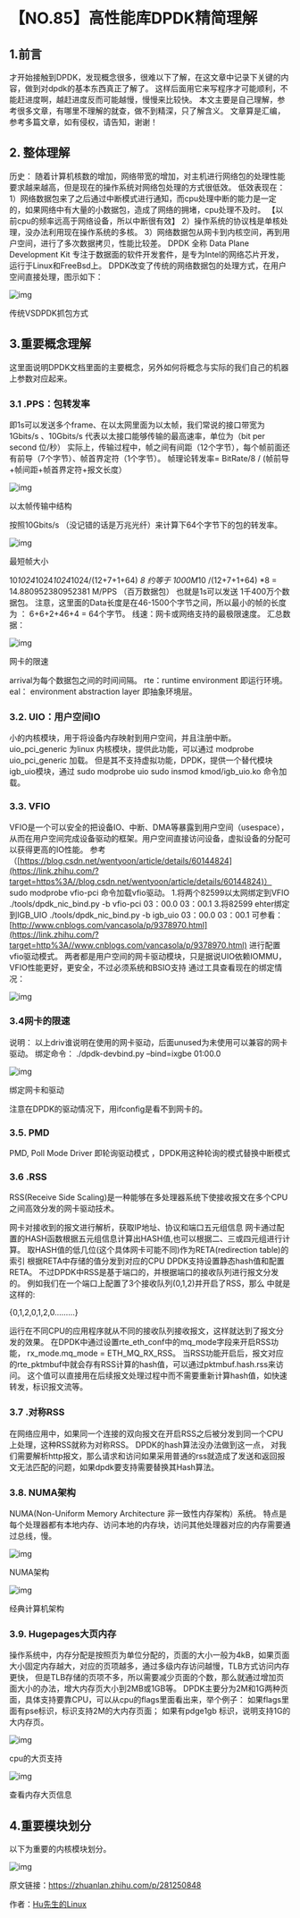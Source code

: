# 【NO.85】高性能库DPDK精简理解

## 1.前言

才开始接触到DPDK，发现概念很多，很难以下了解，在这文章中记录下关键的内容，做到对dpdk的基本东西真正了解了。
这样后面用它来写程序才可能顺利，不能赶进度啊，越赶进度反而可能越慢，慢慢来比较快。
本文主要是自己理解，参考很多文章，有哪里不理解的就查，做不到精深，只了解含义。
文章算是汇编，参考多篇文章，如有侵权，请告知，谢谢！

## 2. 整体理解

历史：
随着计算机核数的增加，网络带宽的增加，对主机进行网络包的处理性能要求越来越高，但是现在的操作系统对网络包处理的方式很低效。
低效表现在：
1）网络数据包来了之后通过中断模式进行通知，而cpu处理中断的能力是一定的，如果网络中有大量的小数据包，造成了网络的拥堵，cpu处理不及时。
【以前cpu的频率远高于网络设备，所以中断很有效】
2）操作系统的协议栈是单核处理，没办法利用现在操作系统的多核。
3）网络数据包从网卡到内核空间，再到用户空间，进行了多次数据拷贝，性能比较差。
DPDK 全称 Data Plane Development Kit 专注于数据面的软件开发套件，是专为Intel的网络芯片开发，运行于Linux和FreeBsd上。
DPDK改变了传统的网络数据包的处理方式，在用户空间直接处理，图示如下：

![img](https://pic4.zhimg.com/80/v2-457c406c6f5f666235ba0aec07e35613_720w.webp)

传统VSDPDK抓包方式

## 3.重要概念理解

这里面说明DPDK文档里面的主要概念，另外如何将概念与实际的我们自己的机器上参数对应起来。

### 3.1 .PPS：包转发率

即1s可以发送多个frame、在以太网里面为以太帧，我们常说的接口带宽为1Gbits/s 、10Gbits/s 代表以太接口能够传输的最高速率，单位为（bit per second 位/秒）
实际上，传输过程中，帧之间有间距（12个字节），每个帧前面还有前导（7个字节）、帧首界定符（1个字节）。
帧理论转发率= BitRate/8 / (帧前导+帧间距+帧首界定符+报文长度）

![img](https://pic3.zhimg.com/80/v2-102a26372bd203e0d55c9f27927d5d1a_720w.webp)

以太帧传输中结构

按照10Gbits/s （没记错的话是万兆光纤）来计算下64个字节下的包的转发率。

![img](https://pic3.zhimg.com/80/v2-89783a27999f5558ee9d4bd78554c9b2_720w.webp)

最短帧大小

10*1024*1024*1024*1024/(12+7+1+64) *8 约等于 1000M*10 /(12+7+1+64) *8 = 14.880952380952381 M/PPS （百万数据包）
也就是1s可以发送 1千400万个数据包。
注意，这里面的Data长度是在46-1500个字节之间，所以最小的帧的长度为 ： 6+6+2+46+4 = 64个字节。
线速：网卡或网络支持的最极限速度。
汇总数据：

![img](https://pic1.zhimg.com/80/v2-b59633a751fbb182d04f050d831e4504_720w.webp)

网卡的限速

arrival为每个数据包之间的时间间隔。
rte：runtime environment 即运行环境。
eal： environment abstraction layer 即抽象环境层。

### **3.2. UIO：用户空间IO**

小的内核模块，用于将设备内存映射到用户空间，并且注册中断。
uio_pci_generic 为linux 内核模块，提供此功能，可以通过 modprobe uio_pci_generic 加载。
但是其不支持虚拟功能，DPDK，提供一个替代模块 igb_uio模块，通过
sudo modprobe uio
sudo insmod kmod/igb_uio.ko
命令加载。

### **3.3. VFIO**

VFIO是一个可以安全的把设备IO、中断、DMA等暴露到用户空间（usespace），从而在用户空间完成设备驱动的框架。用户空间直接访问设备，虚拟设备的分配可以获得更高的IO性能。
参考（[https://blog.csdn.net/wentyoon/article/details/60144824](https://link.zhihu.com/?target=https%3A//blog.csdn.net/wentyoon/article/details/60144824)）
sudo modprobe vfio-pci
命令加载vfio驱动。
1.将两个82599以太网绑定到VFIO ./tools/dpdk_nic_bind.py -b vfio-pci 03：00.0 03：00.1
3.将82599 ehter绑定到IGB_UIO ./tools/dpdk_nic_bind.py -b igb_uio 03：00.0 03：00.1
可参看：[http://www.cnblogs.com/vancasola/p/9378970.html](https://link.zhihu.com/?target=http%3A//www.cnblogs.com/vancasola/p/9378970.html) 进行配置vfio驱动模式。
两者都是用户空间的网卡驱动模块，只是据说UIO依赖IOMMU，VFIO性能更好，更安全，不过必须系统和BSIO支持
通过工具查看现在的绑定情况：

![img](https://pic3.zhimg.com/80/v2-a6518a53b7d2ea0eed9a02c3f991a86a_720w.webp)

### 3.4网卡的限速

说明： 以上driv谁说明在使用的网卡驱动，后面unused为未使用可以兼容的网卡驱动。
绑定命令：
./dpdk-devbind.py –bind=ixgbe 01:00.0

![img](https://pic3.zhimg.com/80/v2-9c45e2976857201a4c376ee462476cde_720w.webp)

绑定网卡和驱动

注意在DPDK的驱动情况下，用ifconfig是看不到网卡的。

### 3.5. PMD

PMD, Poll Mode Driver 即轮询驱动模式 ，DPDK用这种轮询的模式替换中断模式

### 3.6 .RSS

RSS(Receive Side Scaling)是一种能够在多处理器系统下使接收报文在多个CPU之间高效分发的网卡驱动技术。

网卡对接收到的报文进行解析，获取IP地址、协议和端口五元组信息
网卡通过配置的HASH函数根据五元组信息计算出HASH值,也可以根据二、三或四元组进行计算。
取HASH值的低几位(这个具体网卡可能不同)作为RETA(redirection table)的索引
根据RETA中存储的值分发到对应的CPU
DPDK支持设置静态hash值和配置RETA。 不过DPDK中RSS是基于端口的，并根据端口的接收队列进行报文分发的。 例如我们在一个端口上配置了3个接收队列(0,1,2)并开启了RSS，那么 中就是这样的:

{0,1,2,0,1,2,0………}

运行在不同CPU的应用程序就从不同的接收队列接收报文，这样就达到了报文分发的效果。
在DPDK中通过设置rte_eth_conf中的mq_mode字段来开启RSS功能， rx_mode.mq_mode = ETH_MQ_RX_RSS。
当RSS功能开启后，报文对应的rte_pktmbuf中就会存有RSS计算的hash值，可以通过pktmbuf.hash.rss来访问。 这个值可以直接用在后续报文处理过程中而不需要重新计算hash值，如快速转发，标识报文流等。

### 3.7 .对称RSS

在网络应用中，如果同一个连接的双向报文在开启RSS之后被分发到同一个CPU上处理，这种RSS就称为对称RSS。 DPDK的hash算法没办法做到这一点，
对我们需要解析http报文，那么请求和访问如果采用普通的rss就造成了发送和返回报文无法匹配的问题，如果dpdk要支持需要替换其Hash算法。

### 3.8. NUMA架构

NUMA(Non-Uniform Memory Architecture 非一致性内存架构）系统。
特点是每个处理器都有本地内存、访问本地的内存块，访问其他处理器对应的内存需要通过总线，慢。

![img](https://pic1.zhimg.com/80/v2-163afc1a9a00a063721a026a018abddc_720w.webp)

NUMA架构

![img](https://pic1.zhimg.com/80/v2-077e36e59ec9e177af1a1a569e05fc50_720w.webp)

经典计算机架构

### 3.9. Hugepages大页内存

操作系统中，内存分配是按照页为单位分配的，页面的大小一般为4kB，如果页面大小固定内存越大，对应的页项越多，通过多级内存访问越慢，TLB方式访问内存更快，
但是TLB存储的页项不多，所以需要减少页面的个数，那么就通过增加页面大小的办法，增大内存页大小到2MB或1GB等。
DPDK主要分为2M和1G两种页面，具体支持要靠CPU，可以从cpu的flags里面看出来，举个例子：
如果flags里面有pse标识，标识支持2M的大内存页面；
如果有pdge1gb 标识，说明支持1G的大内存页。

![img](https://pic4.zhimg.com/80/v2-3a645123eecb54c2d7075d2a12a6b76f_720w.webp)

cpu的大页支持

![img](https://pic2.zhimg.com/80/v2-cc08954d47b1d8900434b0c5f2a71a65_720w.webp)

查看内存大页信息

## 4.重要模块划分

以下为重要的内核模块划分。

![img](https://pic4.zhimg.com/80/v2-02b6c344a450c75431734e7af571906f_720w.webp)

原文链接：https://zhuanlan.zhihu.com/p/281250848

作者：[Hu先生的Linux](https://www.zhihu.com/people/huhu520-10)